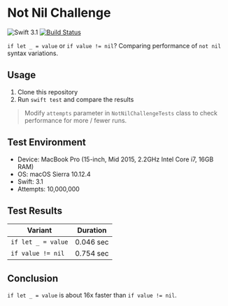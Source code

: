 # Not Nil Challenge

![Swift 3.1](https://img.shields.io/badge/Swift-3.1-orange.svg)
[![Build Status](https://travis-ci.org/albinekcom/NotNilChallenge.svg?branch=master)](https://travis-ci.org/albinekcom/NotNilChallenge)

`if let _ = value` or `if value != nil`? Comparing performance of `not nil` syntax variations.


## Usage

1. Clone this repository
2. Run `swift test` and compare the results

> Modify `attempts` parameter in `NotNilChallengeTests` class to check performance for more / fewer runs.


## Test Environment

- Device: MacBook Pro (15-inch, Mid 2015, 2.2GHz Intel Core i7, 16GB RAM)
- OS: macOS Sierra 10.12.4
- Swift: 3.1
- Attempts: 10,000,000

## Test Results

| Variant            | Duration  |
|--------------------|-----------|
| `if let _ = value` | 0.046 sec |
| `if value != nil`  | 0.754 sec |


## Conclusion

`if let _ = value` is about 16x faster than `if value != nil`.
